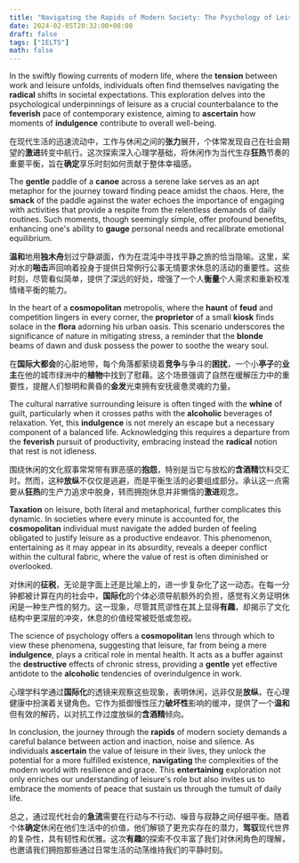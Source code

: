 ```yaml
---
title: "Navigating the Rapids of Modern Society: The Psychology of Leisure and Stress"
date: 2024-02-05T20:32:00+08:00
draft: false
tags: ["IELTS"]
math: false
---
```


In the swiftly flowing currents of modern life, where the **tension** between work and leisure unfolds, individuals often find themselves navigating the **radical** shifts in societal expectations. This exploration delves into the psychological underpinnings of leisure as a crucial counterbalance to the **feverish** pace of contemporary existence, aiming to **ascertain** how moments of **indulgence** contribute to overall well-being.

在现代生活的迅速流动中，工作与休闲之间的**张力**展开，个体常发现自己在社会期望的**激进**转变中航行。这次探索深入心理学基础，将休闲作为当代生存**狂热**节奏的重要平衡，旨在**确定**享乐时刻如何贡献于整体幸福感。

The **gentle** paddle of a **canoe** across a serene lake serves as an apt metaphor for the journey toward finding peace amidst the chaos. Here, the **smack** of the paddle against the water echoes the importance of engaging with activities that provide a respite from the relentless demands of daily routines. Such moments, though seemingly simple, offer profound benefits, enhancing one's ability to **gauge** personal needs and recalibrate emotional equilibrium.

**温和**地用**独木舟**划过宁静湖面，作为在混沌中寻找平静之旅的恰当隐喻。这里，桨对水的**啪击**声回响着投身于提供日常例行公事无情要求休息的活动的重要性。这些时刻，尽管看似简单，提供了深远的好处，增强了一个人**衡量**个人需求和重新校准情绪平衡的能力。

In the heart of a **cosmopolitan** metropolis, where the **haunt** of **feud** and competition lingers in every corner, the **proprietor** of a small **kiosk** finds solace in the **flora** adorning his urban oasis. This scenario underscores the significance of nature in mitigating stress, a reminder that the **blonde** beams of dawn and dusk possess the power to soothe the weary soul.

在**国际大都会**的心脏地带，每个角落都萦绕着**竞争**与争斗的**困扰**，一个小**亭子**的**业主**在他的城市绿洲中的**植物**中找到了慰藉。这个场景强调了自然在缓解压力中的重要性，提醒人们黎明和黄昏的**金发**光束拥有安抚疲惫灵魂的力量。

The cultural narrative surrounding leisure is often tinged with the **whine** of guilt, particularly when it crosses paths with the **alcoholic** beverages of relaxation. Yet, this **indulgence** is not merely an escape but a necessary component of a balanced life. Acknowledging this requires a departure from the **feverish** pursuit of productivity, embracing instead the **radical** notion that rest is not idleness.

围绕休闲的文化叙事常常带有罪恶感的**抱怨**，特别是当它与放松的**含酒精**饮料交汇时。然而，这种**放纵**不仅仅是逃避，而是平衡生活的必要组成部分。承认这一点需要从**狂热**的生产力追求中脱身，转而拥抱休息并非懒惰的**激进**观念。

**Taxation** on leisure, both literal and metaphorical, further complicates this dynamic. In societies where every minute is accounted for, the **cosmopolitan** individual must navigate the added burden of feeling obligated to justify leisure as a productive endeavor. This phenomenon, entertaining as it may appear in its absurdity, reveals a deeper conflict within the cultural fabric, where the value of rest is often diminished or overlooked.

对休闲的**征税**，无论是字面上还是比喻上的，进一步复杂化了这一动态。在每一分钟都被计算在内的社会中，**国际化**的个体必须导航额外的负担，感觉有义务证明休闲是一种生产性的努力。这一现象，尽管其荒谬性在其上显得**有趣**，却揭示了文化结构中更深层的冲突，休息的价值经常被贬低或忽视。

The science of psychology offers a **cosmopolitan** lens through which to view these phenomena, suggesting that leisure, far from being a mere **indulgence**, plays a critical role in mental health. It acts as a buffer against the **destructive** effects of chronic stress, providing a **gentle** yet effective antidote to the **alcoholic** tendencies of overindulgence in work.

心理学科学通过**国际化**的透镜来观察这些现象，表明休闲，远非仅是**放纵**，在心理健康中扮演着关键角色。它作为抵御慢性压力**破坏性**影响的缓冲，提供了一个**温和**但有效的解药，以对抗工作过度放纵的**含酒精**倾向。

In conclusion, the journey through the **rapids** of modern society demands a careful balance between action and inaction, noise and silence. As individuals **ascertain** the value of leisure in their lives, they unlock the potential for a more fulfilled existence, **navigating** the complexities of the modern world with resilience and grace. This **entertaining** exploration not only enriches our understanding of leisure's role but also invites us to embrace the moments of peace that sustain us through the tumult of daily life.

总之，通过现代社会的**急流**需要在行动与不行动、噪音与寂静之间仔细平衡。随着个体**确定**休闲在他们生活中的价值，他们解锁了更充实存在的潜力，**驾驭**现代世界的复杂性，具有韧性和优雅。这次**有趣**的探索不仅丰富了我们对休闲角色的理解，也邀请我们拥抱那些通过日常生活的动荡维持我们的平静时刻。
